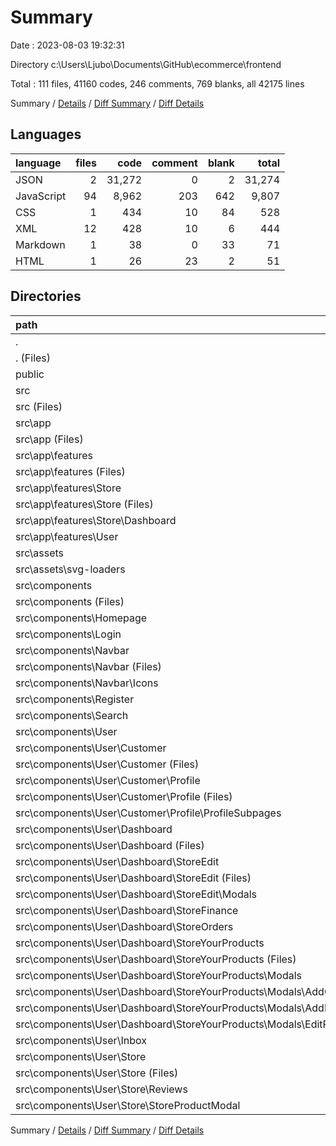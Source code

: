 # Summary

Date : 2023-08-03 19:32:31

Directory c:\\Users\\Ljubo\\Documents\\GitHub\\ecommerce\\frontend

Total : 111 files,  41160 codes, 246 comments, 769 blanks, all 42175 lines

Summary / [Details](details.md) / [Diff Summary](diff.md) / [Diff Details](diff-details.md)

## Languages
| language | files | code | comment | blank | total |
| :--- | ---: | ---: | ---: | ---: | ---: |
| JSON | 2 | 31,272 | 0 | 2 | 31,274 |
| JavaScript | 94 | 8,962 | 203 | 642 | 9,807 |
| CSS | 1 | 434 | 10 | 84 | 528 |
| XML | 12 | 428 | 10 | 6 | 444 |
| Markdown | 1 | 38 | 0 | 33 | 71 |
| HTML | 1 | 26 | 23 | 2 | 51 |

## Directories
| path | files | code | comment | blank | total |
| :--- | ---: | ---: | ---: | ---: | ---: |
| . | 111 | 41,160 | 246 | 769 | 42,175 |
| . (Files) | 5 | 31,325 | 1 | 40 | 31,366 |
| public | 1 | 26 | 23 | 2 | 51 |
| src | 105 | 9,809 | 222 | 727 | 10,758 |
| src (Files) | 3 | 606 | 12 | 100 | 718 |
| src\\app | 34 | 699 | 3 | 170 | 872 |
| src\\app (Files) | 1 | 71 | 0 | 1 | 72 |
| src\\app\\features | 33 | 628 | 3 | 169 | 800 |
| src\\app\\features (Files) | 7 | 146 | 0 | 31 | 177 |
| src\\app\\features\\Store | 12 | 185 | 0 | 60 | 245 |
| src\\app\\features\\Store (Files) | 11 | 170 | 0 | 55 | 225 |
| src\\app\\features\\Store\\Dashboard | 1 | 15 | 0 | 5 | 20 |
| src\\app\\features\\User | 14 | 297 | 3 | 78 | 378 |
| src\\assets | 12 | 428 | 10 | 6 | 444 |
| src\\assets\\svg-loaders | 12 | 428 | 10 | 6 | 444 |
| src\\components | 56 | 8,076 | 197 | 451 | 8,724 |
| src\\components (Files) | 1 | 85 | 0 | 10 | 95 |
| src\\components\\Homepage | 9 | 1,259 | 30 | 60 | 1,349 |
| src\\components\\Login | 2 | 172 | 0 | 18 | 190 |
| src\\components\\Navbar | 3 | 747 | 5 | 26 | 778 |
| src\\components\\Navbar (Files) | 2 | 585 | 5 | 17 | 607 |
| src\\components\\Navbar\\Icons | 1 | 162 | 0 | 9 | 171 |
| src\\components\\Register | 2 | 221 | 0 | 18 | 239 |
| src\\components\\Search | 2 | 327 | 16 | 18 | 361 |
| src\\components\\User | 37 | 5,265 | 146 | 301 | 5,712 |
| src\\components\\User\\Customer | 7 | 1,160 | 21 | 57 | 1,238 |
| src\\components\\User\\Customer (Files) | 1 | 216 | 21 | 15 | 252 |
| src\\components\\User\\Customer\\Profile | 6 | 944 | 0 | 42 | 986 |
| src\\components\\User\\Customer\\Profile (Files) | 1 | 131 | 0 | 2 | 133 |
| src\\components\\User\\Customer\\Profile\\ProfileSubpages | 5 | 813 | 0 | 40 | 853 |
| src\\components\\User\\Dashboard | 20 | 2,324 | 49 | 134 | 2,507 |
| src\\components\\User\\Dashboard (Files) | 3 | 311 | 0 | 15 | 326 |
| src\\components\\User\\Dashboard\\StoreEdit | 5 | 441 | 21 | 33 | 495 |
| src\\components\\User\\Dashboard\\StoreEdit (Files) | 3 | 351 | 21 | 24 | 396 |
| src\\components\\User\\Dashboard\\StoreEdit\\Modals | 2 | 90 | 0 | 9 | 99 |
| src\\components\\User\\Dashboard\\StoreFinance | 3 | 211 | 1 | 18 | 230 |
| src\\components\\User\\Dashboard\\StoreOrders | 2 | 363 | 5 | 18 | 386 |
| src\\components\\User\\Dashboard\\StoreYourProducts | 7 | 998 | 22 | 50 | 1,070 |
| src\\components\\User\\Dashboard\\StoreYourProducts (Files) | 1 | 183 | 12 | 10 | 205 |
| src\\components\\User\\Dashboard\\StoreYourProducts\\Modals | 6 | 815 | 10 | 40 | 865 |
| src\\components\\User\\Dashboard\\StoreYourProducts\\Modals\\AddCollectionModal | 2 | 223 | 1 | 10 | 234 |
| src\\components\\User\\Dashboard\\StoreYourProducts\\Modals\\AddProductModal | 2 | 281 | 4 | 14 | 299 |
| src\\components\\User\\Dashboard\\StoreYourProducts\\Modals\\EditProductModal | 2 | 311 | 5 | 16 | 332 |
| src\\components\\User\\Inbox | 3 | 475 | 12 | 35 | 522 |
| src\\components\\User\\Store | 7 | 1,306 | 64 | 75 | 1,445 |
| src\\components\\User\\Store (Files) | 3 | 448 | 56 | 33 | 537 |
| src\\components\\User\\Store\\Reviews | 2 | 311 | 4 | 24 | 339 |
| src\\components\\User\\Store\\StoreProductModal | 2 | 547 | 4 | 18 | 569 |

Summary / [Details](details.md) / [Diff Summary](diff.md) / [Diff Details](diff-details.md)